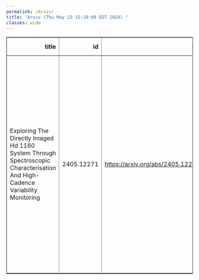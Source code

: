```yaml
---
permalink: /Arxiv/
title: "Arxiv (Thu May 23 15:10:08 EDT 2024) "
classes: wide
---
```

<table border="1" class="dataframe">
  <thead>
    <tr style="text-align: right;">
      <th>title</th>
      <th>id</th>
      <th>url</th>
      <th>authors</th>
      <th>Local Authors</th>
    </tr>
  </thead>
  <tbody>
    <tr>
      <td>Exploring The Directly Imaged Hd 1160 System Through Spectroscopic   Characterisation And High-Cadence Variability Monitoring</td>
      <td>2405.12271</td>
      <td><a href="https://arxiv.org/abs/2405.12271" target="_blank">https://arxiv.org/abs/2405.12271</a></td>
      <td>Ben J. Sutlieff, Jayne L. Birkby, Jordan M. Stone, Annelotte Derkink, Frank Backs, David S. Doelman, Matthew A. Kenworthy, Alexander J. Bohn, Steve Ertel, Frans Snik, Charles E. Woodward, Ilya Ilyin, Andrew J. Skemer, Jarron M. Leisenring, Klaus G. Strassmeier, Ji Wang, David Charbonneau, Beth A. Biller</td>
      <td>Ji Wang</td>
    </tr>
  </tbody>
</table>